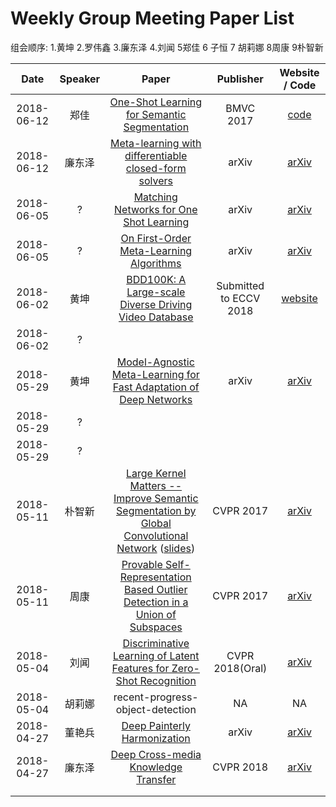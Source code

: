 # Weekly Group Meeting Paper List

组会顺序: 1.黄坤 2.罗伟鑫 3.廉东泽 4.刘闻 5郑佳 6 子恒 7 胡莉娜 8周康 9朴智新 

|    Date    | Speaker |                            Paper                             |       Publisher        |                      Website / Code                      |
| :--------: | :-----: | :----------------------------------------------------------: | :--------------------: | :------------------------------------------------------: |
| 2018-06-12 |  郑佳   | [One-Shot Learning for Semantic Segmentation](https://arxiv.org/pdf/1709.03410.pdf) |       BMVC 2017        |        [code](https://github.com/lzzcd001/OSLSM)         |
| 2018-06-12 | 廉东泽  | [Meta-learning with differentiable closed-form solvers](https://arxiv.org/pdf/1805.08136.pdf) |         arXiv          |        [arXiv](https://arxiv.org/abs/1805.08136)         |
| 2018-06-05 |    ?    | [Matching Networks for One Shot Learning](https://arxiv.org/pdf/1606.04080.pdf) |         arXiv          |        [arXiv](https://arxiv.org/abs/1606.04080)         |
| 2018-06-05 |    ?    | [On First-Order Meta-Learning Algorithms](https://arxiv.org/pdf/1803.02999.pdf) |         arXiv          |        [arXiv](https://arxiv.org/abs/1803.02999)         |
| 2018-06-02 |  黄坤   | [BDD100K: A Large-scale Diverse Driving Video Database](https://arxiv.org/pdf/1805.04687.pdf) | Submitted to ECCV 2018 | [website](http://bair.berkeley.edu/blog/2018/05/30/bdd/) |
| 2018-06-02 |    ?    |                                                              |                        |                                                          |
| 2018-05-29 |  黄坤   | [Model-Agnostic Meta-Learning for Fast Adaptation of Deep Networks](https://arxiv.org/pdf/1703.03400.pdf) |         arXiv          |        [arXiv](https://arxiv.org/abs/1703.03400)         |
| 2018-05-29 |    ?    |                                                              |                        |                                                          |
| 2018-05-29 |    ?    |                                                              |                        |                                                          |
| 2018-05-11 | 朴智新  | [Large Kernel Matters -- Improve Semantic Segmentation by Global Convolutional Network](https://arxiv.org/pdf/1703.02719.pdf) ([slides](slides/Large_Kernel_Matters.pdf)) |       CVPR 2017        |        [arXiv](https://arxiv.org/abs/1703.02719)         |
| 2018-05-11 |  周康   | [Provable Self-Representation Based Outlier Detection in a Union of Subspaces](https://arxiv.org/pdf/1704.03925.pdf) |       CVPR 2017        |        [arXiv](https://arxiv.org/abs/1704.03925)         |
| 2018-05-04 |  刘闻   | [Discriminative Learning of Latent Features for Zero-Shot Recognition](https://arxiv.org/pdf/1803.06731.pdf) |    CVPR 2018(Oral)     |        [arXiv](https://arxiv.org/abs/1803.06731)         |
| 2018-05-04 | 胡莉娜  |               recent-progress-object-detection               |           NA           |                            NA                            |
| 2018-04-27 | 董艳兵  | [Deep Painterly Harmonization](https://arxiv.org/pdf/1804.03189.pdf) |         arXiv          |        [arXiv](https://arxiv.org/abs/1804.03189)         |
| 2018-04-27 | 廉东泽  | [Deep Cross-media Knowledge Transfer](https://arxiv.org/pdf/1803.03777.pdf) |       CVPR 2018        |        [arXiv](https://arxiv.org/abs/1803.03777)         |
|            |         |                                                              |                        |                                                          |
|            |         |                                                              |                        |                                                          |

